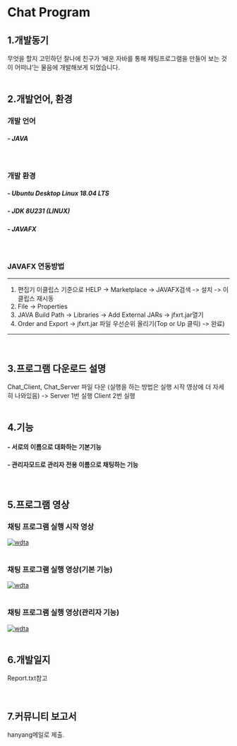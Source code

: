 # Chat Program



## 1.개발동기

무엇을 할지 고민하던 찰나에 친구가 ‘배운 자바를 통해 채팅프로그램을 만들어 보는 것이 어떠냐’는 물음에 개발해보게 되었습니다.  
<br/>
## 2.개발언어, 환경

### 개발 언어
##### - JAVA  
<br/>

### 개발 환경  

##### - Ubuntu Desktop Linux 18.04 LTS

##### - JDK 8U231 (LINUX)

##### - JAVAFX
<br/>

### JAVAFX 연동방법

***
1. 편집기 이클립스 기준으로 HELP -> Marketplace -> JAVAFX검색 -> 설치 -> 이클립스 재시동
2. File -> Properties
3. JAVA Build Path -> Libraries -> Add External JARs -> jfxrt.jar열기
4. Order and Export -> jfxrt.jar 파일 우선순위 올리기(Top or Up 클릭)  -> 완료)
***

<br/>

## 3.프로그램 다운로드 설명

Chat_Client, Chat_Server 파일 다운 (실행을 하는 방법은 실행 시작 영상에 더 자세히 나와있음)
-> Server 1번 실행 Client 2번 실행  
<br/>
  
## 4.기능

#### - 서로의 이름으로 대화하는 기본기능

#### - 관리자모드로 관리자 전용 이름으로 채팅하는 기능

<br/>

## 5.프로그램 영상

### 채팅 프로그램 실행 시작 영상
[![wdta](https://drive.google.com/uc?id=1VZZEJ-uf6EGaReZgjfh4ZCe6zajQJVx2)](https://www.youtube.com/watch?v=ZJk-jDyvCtI)
<br/>
<br/>
### 채팅 프로그램 실행 영상(기본 기능)
[![wdta](https://drive.google.com/uc?id=1Cp8K1_zChIUsOX2YZrnSK1a2z7TFP-ZX)](https://www.youtube.com/watch?v=xunlnJRCSQE)
<br/>
<br/>
### 채팅 프로그램 실행 영상(관리자 기능)
[![wdta](https://drive.google.com/uc?id=1ahsQ-DBIMJ-zrpgGaKeKLn3exgCNun1I)](https://www.youtube.com/watch?v=TF6wmOKOPFk)
<br/>
<br/>
## 6.개발일지

Report.txt참고

<br/>

## 7.커뮤니티 보고서

hanyang메일로 제출.

